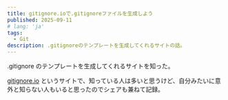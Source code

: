 ```yaml
---
title: gitignore.ioで.gitignoreファイルを生成しよう
published: 2025-09-11
# lang: 'ja'
tags: 
  - Git
description: .gitignoreのテンプレートを生成してくれるサイトの話。
---
```


.gitignore のテンプレートを生成してくれるサイトを知った。

[gitignore.io](https://www.toptal.com/developers/gitignore) というサイトで、知っている人は多いと思うけど、自分みたいに意外と知らない人もいると思ったのでシェアも兼ねて記録。
